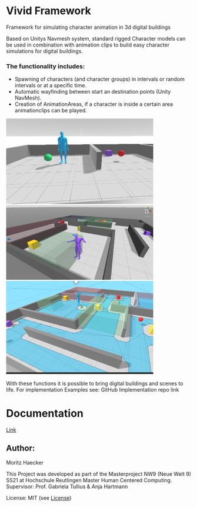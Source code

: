 # Vivid Framework 
Framework for simulating character animation in 3d digital buildings



Based on Unitys Navmesh system, standard rigged Character models can be used in combination with animation clips to build easy character simulations for digital buildings.
### The functionality includes:
- Spawning of characters (and character groups) in intervals or  random intervals or at a specific time. 
- Automatic wayfinding between start an destination points (Unity NavMesh).
- Creation of AnimationAreas, if a character is inside a certain area animationclips can be played.

<img src="/Documentation~/StartDestinationPoint.PNG" width="400" /><img src="/Documentation~/AnimationArea.png" width="400" /><img src="/Documentation~/UnityNavmesh.png" width="400" />

With these functions it is possible to bring digital buildings and scenes to life. 
For implementation Examples see: GitHub Implementation repo link
 


# Documentation
[Link](/Documentation~/VividFramework.md)



## Author:

Moritz Haecker

This Project was developed as part of the Masterproject NW9 (Neue Welt 9) SS21 at Hochschule Reutlingen Master Human Centered Computing. Supervisor: Prof. Gabriela Tullius & Anja Hartmann

License: MIT (see [License](/LICENSE.md))
